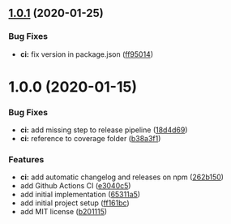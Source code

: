 ## [1.0.1](https://github.com/narando/nest-xray/compare/v1.0.0...v1.0.1) (2020-01-25)


### Bug Fixes

* **ci:** fix version in package.json ([ff95014](https://github.com/narando/nest-xray/commit/ff95014cc10310520de7931840c95c208ec3b1b4))

# 1.0.0 (2020-01-15)


### Bug Fixes

* **ci:** add missing step to release pipeline ([18d4d69](https://github.com/narando/nest-xray/commit/18d4d69f183cee85b5dc6fa063a392085bea590d))
* **ci:** reference to coverage folder ([b38a3f1](https://github.com/narando/nest-xray/commit/b38a3f1f982f982477e37c9b8d5be5b228741e51))


### Features

* **ci:** add automatic changelog and releases on npm ([262b150](https://github.com/narando/nest-xray/commit/262b1502819af8ba879291b9750d6a55f36b08a3))
* add Github Actions CI ([e3040c5](https://github.com/narando/nest-xray/commit/e3040c593e4b1b504a98d30cb68822254fb387af))
* add initial implementation ([65311a5](https://github.com/narando/nest-xray/commit/65311a5f6a1d124bea7c081d63d5af28d130a4d5))
* add initial project setup ([ff161bc](https://github.com/narando/nest-xray/commit/ff161bcabadd9862479ea1e4d4e18d8db1416101))
* add MIT license ([b201115](https://github.com/narando/nest-xray/commit/b201115839449c68638bf570af9311a8af08c1a4))
